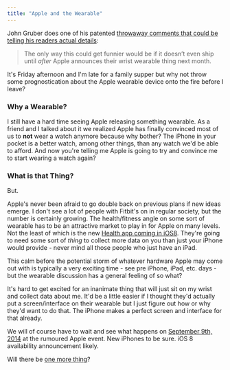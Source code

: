 ```yaml
---
title: "Apple and the Wearable"
---
```

<p>John Gruber does one of his patented <a href="http://daringfireball.net/linked/2014/08/08/moto-360-charging">throwaway comments that could be telling his readers actual details</a>:</p>
<blockquote><p>
  The only way this could get funnier would be if it doesn’t even ship until <em>after</em> Apple announces their wrist wearable thing next month.
</p></blockquote>
<p>It's Friday afternoon and I'm late for a family supper but why not throw some prognostication about the Apple wearable device onto the fire before I leave?</p>
<h3>Why a Wearable?</h3>
<p>I still have a hard time seeing Apple releasing something wearable. As a friend and I talked about it we realized Apple has finally convinced most of us to <strong>not</strong> wear a watch anymore because why bother? The iPhone in your pocket is a better watch, among other things, than any watch we'd be able to afford. And now you're telling me Apple is going to try and convince me to start wearing a watch again?</p>
<h3>What is that Thing?</h3>
<p>But.</p>
<p>Apple's never been afraid to go double back on previous plans if new ideas emerge. I don't see a lot of people with Fitbit's on in regular society, but the number is certainly growing. The health/fitness angle on some sort of wearable has to be an attractive market to play in for Apple on many levels. Not the least of which is the new <a href="http://www.apple.com/ios/ios8/health/">Health app coming in iOS8</a>. They're going to need some sort of <em>thing</em> to collect more data on you than just your iPhone would provide - never mind all those people who just have an iPad.</p>
<p>This calm before the potential storm of whatever hardware Apple may come out with is typically a very exciting time - see pre iPhone, iPad, etc. days - but the wearable discussion has a general feeling of so what?</p>
<p>It's hard to get excited for an inanimate thing that will just sit on my wrist and collect data about me. It'd be a little easier if I thought they'd actually put a screen/interface on their wearable but I just figure out how or why they'd want to do that. The iPhone makes a perfect screen and interface for that already.</p>
<p>We will of course have to wait and see what happens on <a href="http://techcrunch.com/2014/08/05/apples-iphone-event-said-to-be-happening-sept-9/">September 9th, 2014</a> at the rumoured Apple event. New iPhones to be sure. iOS 8 availability announcement likely.</p>
<p>Will there be <a href="https://www.youtube.com/watch?v=hyCzbXx9i-M">one more thing</a>?</p>
